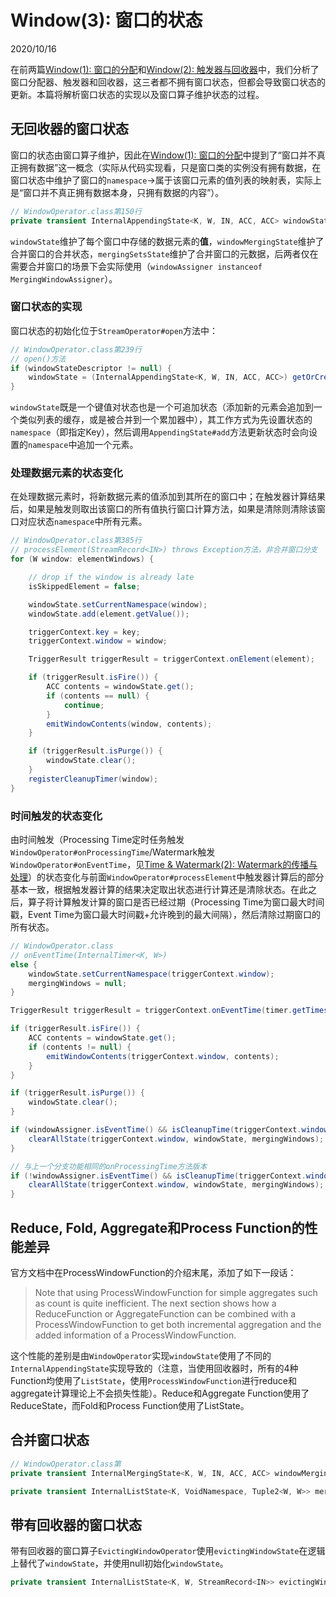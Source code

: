 # Window(3): 窗口的状态
2020/10/16

在前两篇[Window(1): 窗口的分配](/engineering/flink/window1.md)和[Window(2): 触发器与回收器](/engineering/flink/window2.md)中，我们分析了窗口分配器、触发器和回收器，这三者都不拥有窗口状态，但都会导致窗口状态的更新。本篇将解析窗口状态的实现以及窗口算子维护状态的过程。

## 无回收器的窗口状态

窗口的状态由窗口算子维护，因此在[Window(1): 窗口的分配](/engineering/flink/window1.md)中提到了“窗口并不真正拥有数据”这一概念（实际从代码实现看，只是窗口类的实例没有拥有数据，在窗口状态中维护了窗口的```namespace```$\to$属于该窗口元素的值列表的映射表，实际上是“窗口并不真正拥有数据本身，只拥有数据的内容”）。

```java
// WindowOperator.class第150行
private transient InternalAppendingState<K, W, IN, ACC, ACC> windowState;
```

```windowState```维护了每个窗口中存储的数据元素的**值**，```windowMergingState```维护了合并窗口的合并状态，```mergingSetsState```维护了合并窗口的元数据，后两者仅在需要合并窗口的场景下会实际使用（```windowAssigner instanceof MergingWindowAssigner```）。

### 窗口状态的实现

窗口状态的初始化位于```StreamOperator#open```方法中：

```java
// WindowOperator.class第239行
// open()方法
if (windowStateDescriptor != null) {
	windowState = (InternalAppendingState<K, W, IN, ACC, ACC>) getOrCreateKeyedState(windowSerializer, windowStateDescriptor);
}
```

```windowState```既是一个键值对状态也是一个可追加状态（添加新的元素会追加到一个类似列表的缓存，或是被合并到一个累加器中），其工作方式为先设置状态的```namespace```（即指定Key），然后调用```AppendingState#add```方法更新状态时会向设置的```namespace```中追加一个元素。

### 处理数据元素的状态变化

在处理数据元素时，将新数据元素的值添加到其所在的窗口中；在触发器计算结果后，如果是触发则取出该窗口的所有值执行窗口计算方法，如果是清除则清除该窗口对应状态```namespace```中所有元素。

```java
// WindowOperator.class第385行
// processElement(StreamRecord<IN>) throws Exception方法，非合并窗口分支
for (W window: elementWindows) {

	// drop if the window is already late
	isSkippedElement = false;

	windowState.setCurrentNamespace(window);
	windowState.add(element.getValue());

	triggerContext.key = key;
	triggerContext.window = window;

	TriggerResult triggerResult = triggerContext.onElement(element);

	if (triggerResult.isFire()) {
		ACC contents = windowState.get();
		if (contents == null) {
			continue;
		}
		emitWindowContents(window, contents);
	}

	if (triggerResult.isPurge()) {
		windowState.clear();
	}
	registerCleanupTimer(window);
}
```

### 时间触发的状态变化

由时间触发（Processing Time定时任务触发```WindowOperator#onProcessingTime```/Watermark触发```WindowOperator#onEventTime```，见[Time & Watermark(2): Watermark的传播与处理](/engineering/flink/time2.md)）的状态变化与前面```WindowOperator#processElement```中触发器计算后的部分基本一致，根据触发器计算的结果决定取出状态进行计算还是清除状态。在此之后，算子将计算触发计算的窗口是否已经过期（Processing Time为窗口最大时间戳，Event Time为窗口最大时间戳+允许晚到的最大间隔），然后清除过期窗口的所有状态。

```java
// WindowOperator.class
// onEventTime(InternalTimer<K, W>)
else {
	windowState.setCurrentNamespace(triggerContext.window);
	mergingWindows = null;
}

TriggerResult triggerResult = triggerContext.onEventTime(timer.getTimestamp());

if (triggerResult.isFire()) {
	ACC contents = windowState.get();
	if (contents != null) {
		emitWindowContents(triggerContext.window, contents);
	}
}

if (triggerResult.isPurge()) {
	windowState.clear();
}

if (windowAssigner.isEventTime() && isCleanupTime(triggerContext.window, timer.getTimestamp())) {
    clearAllState(triggerContext.window, windowState, mergingWindows);
}

// 与上一个分支功能相同的onProcessingTime方法版本
if (!windowAssigner.isEventTime() && isCleanupTime(triggerContext.window, timer.getTimestamp())) {
    clearAllState(triggerContext.window, windowState, mergingWindows);
}
```

## Reduce, Fold, Aggregate和Process Function的性能差异

官方文档中在ProcessWindowFunction的介绍末尾，添加了如下一段话：

> Note that using ProcessWindowFunction for simple aggregates such as count is quite inefficient. The next section shows how a ReduceFunction or AggregateFunction can be combined with a ProcessWindowFunction to get both incremental aggregation and the added information of a ProcessWindowFunction.

这个性能的差别是由```WindowOperator```实现```windowState```使用了不同的```InternalAppendingState```实现导致的（注意，当使用回收器时，所有的4种Function均使用了```ListState```，使用```ProcessWindowFunction```进行reduce和aggregate计算理论上不会损失性能）。Reduce和Aggregate Function使用了ReduceState，而Fold和Process Function使用了ListState。

## 合并窗口状态

```java
// WindowOperator.class第
private transient InternalMergingState<K, W, IN, ACC, ACC> windowMergingState;

private transient InternalListState<K, VoidNamespace, Tuple2<W, W>> mergingSetsState;
```

## 带有回收器的窗口状态

带有回收器的窗口算子```EvictingWindowOperator```使用```evictingWindowState```在逻辑上替代了```windowState```，并使用null初始化```windowState```。

```java
private transient InternalListState<K, W, StreamRecord<IN>> evictingWindowState;
```
